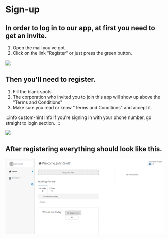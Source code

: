 # Sign-up

## In order to log in to our app, at first you need to get an invite.

1. Open the mail you've got.
2. Click on the link "Register" or just press the green button.

![](</assets/Eng_10(1).PNG>)

## Then you'll need to register.

1. Fill the blank spots.
2. The corporation who invited you to join this app will show up above the "Terms and Conditions"
3. Make sure you read or know "Terms and Conditions" and accept it.

:::info custom-hint info
If you're signing in with your phone number, go straight to login section.
:::

![](</assets/Eng_registration.PNG>)

## After registering everything should look like this.

![](/assets/newsly.PNG)

